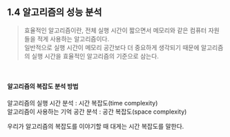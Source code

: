 ## 1.4 알고리즘의 성능 분석

> 효율적인 알고리즘이란, 전체 실행 시간이 짧으면서 메모리와 같은 컴퓨터 자원들을 적게 사용하는 알고리즘이다.   
> 일반적으로 실행 시간이 메모리 공간보다 더 중요하게 생각되기 때문에 알고리즘의 실행 시간을 효율적인 알고리즘의 기준으로 삼는다.   
</br>

#### 알고리즘의 복잡도 분석 방법
알고리즘의 실행 시간 분석 : 시간 복잡도(time complexity)   
알고리즘이 사용하는 기억 공간 분석 : 공간 복잡도(space complexity)

우리가 알고리즘의 복잡도를 이야기할 때 대게는 시간 복잡도를 말한다.


